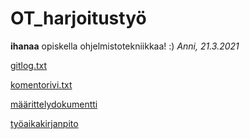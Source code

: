 # OT_harjoitustyö
**ihanaa** opiskella ohjelmistotekniikkaa! :)
*Anni, 21.3.2021*

[gitlog.txt](https://github.com/anniliisal/ot-harjoitustyo/blob/master/laskarit/viikko1/gitlog.txt)


[komentorivi.txt](https://github.com/anniliisal/ot-harjoitustyo/blob/master/laskarit/viikko1/komentorivi.txt)

[määrittelydokumentti](https://github.com/anniliisal/ot-harjoitustyo/blob/master/dokumentaatio/vaativuusmäärittely)

[työaikakirjanpito](https://github.com/anniliisal/ot-harjoitustyo/blob/master/dokumentaatio/tuntikirjanpito)






